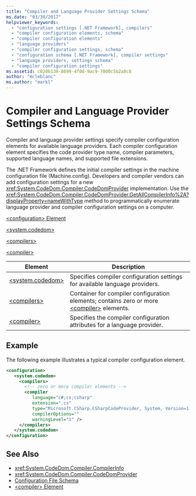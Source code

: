 ```yaml
---
title: "Compiler and Language Provider Settings Schema"
ms.date: "03/30/2017"
helpviewer_keywords: 
  - "configuration settings [.NET Framework], compilers"
  - "compiler configuration elements, schema"
  - "compiler configuration elements"
  - "language providers"
  - "compiler configuration settings, schema"
  - "configuration schema [.NET Framework], compiler settings"
  - "language providers, settings schema"
  - "compiler configuration settings"
ms.assetid: c020b139-8699-4f0d-9ac9-70d0c5b2a8c8
author: "mcleblanc"
ms.author: "markl"
---
```

# Compiler and Language Provider Settings Schema
Compiler and language provider settings specify compiler configuration elements for available language providers. Each compiler configuration element specifies the code provider type name, compiler parameters, supported language names, and supported file extensions.  
  
 The .NET Framework defines the initial compiler settings in the machine configuration file (Machine.config). Developers and compiler vendors can add configuration settings for a new <xref:System.CodeDom.Compiler.CodeDomProvider> implementation. Use the <xref:System.CodeDom.Compiler.CodeDomProvider.GetAllCompilerInfo%2A?displayProperty=nameWithType> method to programmatically enumerate language provider and compiler configuration settings on a computer.  
  
 [\<configuration> Element](../../../../../docs/framework/configure-apps/file-schema/configuration-element.md)  
  
 [\<system.codedom>](../../../../../docs/framework/configure-apps/file-schema/compiler/system-codedom-element.md)  
  
 [\<compilers>](../../../../../docs/framework/configure-apps/file-schema/compiler/compilers-element.md)  
  
 [\<compiler>](../../../../../docs/framework/configure-apps/file-schema/compiler/compiler-element.md)  
  
|Element|Description|  
|-------------|-----------------|  
|[\<system.codedom>](../../../../../docs/framework/configure-apps/file-schema/compiler/system-codedom-element.md)|Specifies compiler configuration settings for available language providers.|  
|[\<compilers>](../../../../../docs/framework/configure-apps/file-schema/compiler/compilers-element.md)|Container for compiler configuration elements; contains zero or more [\<compiler>](../../../../../docs/framework/configure-apps/file-schema/compiler/compiler-element.md) elements.|  
|[\<compiler>](../../../../../docs/framework/configure-apps/file-schema/compiler/compiler-element.md)|Specifies the compiler configuration attributes for a language provider.|  
  
## Example  
 The following example illustrates a typical compiler configuration element.  
  
```xml  
<configuration>  
   <system.codedom>  
     <compilers>  
       <!-- zero or more compiler elements -->  
       <compiler  
          language="c#;cs;csharp"  
          extension=".cs"  
          type="Microsoft.CSharp.CSharpCodeProvider, System, Version=1.0.5000.0, Culture=neutral, PublicKeyToken=b77a5c561934e089"  
          compilerOptions=""  
          warningLevel="1" />  
     </compilers>  
   </system.codedom>  
</configuration>  
```  
  
## See Also  
- <xref:System.CodeDom.Compiler.CompilerInfo>  
- <xref:System.CodeDom.Compiler.CodeDomProvider>  
- [Configuration File Schema](../../../../../docs/framework/configure-apps/file-schema/index.md)  
- [\<compiler> Element](../../../../../docs/framework/configure-apps/file-schema/compiler/compiler-element.md)

